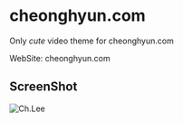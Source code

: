 # cheonghyun.com
Only *cute* video theme for cheonghyun.com

WebSite: cheonghyun.com

## ScreenShot
![Ch.Lee](https://cdn.discordapp.com/attachments/729226955249156148/805636965739397130/unknown.png)